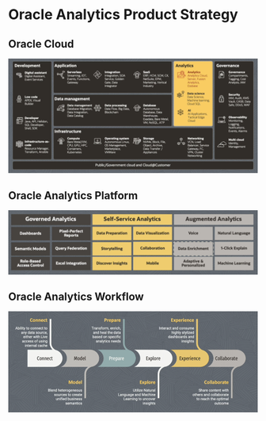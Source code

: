 # Oracle Analytics Product Strategy

## Oracle Cloud

![Oracle Cloud](../images/oracle_cloud.png)

## Oracle Analytics Platform

![Oracle Analytics Platform](../images/analytics_platform.png)

## Oracle Analytics Workflow

![Oracle Analytics Workflow](../images/analytics_workflow.png)